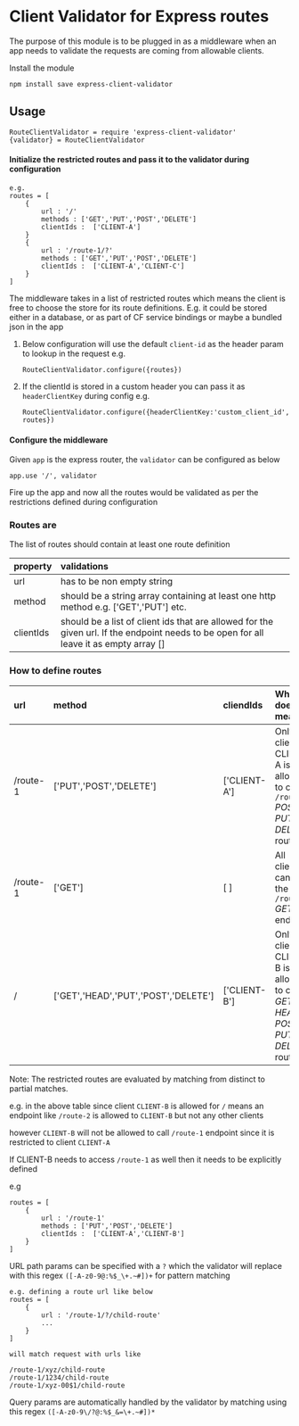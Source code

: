 # Client Validator for Express routes

The purpose of this module is to be plugged in as a middleware when an app needs to validate the requests are coming from allowable clients. 
 

Install the module

    npm install save express-client-validator

## Usage

    RouteClientValidator = require 'express-client-validator'
    {validator} = RouteClientValidator

#### Initialize the restricted routes and pass it to the validator during configuration
```
e.g.
routes = [
    {
        url : '/'
        methods : ['GET','PUT','POST','DELETE']
        clientIds :  ['CLIENT-A']            
    }
    {
        url : '/route-1/?'
        methods : ['GET','PUT','POST','DELETE']
        clientIds :  ['CLIENT-A','CLIENT-C']            
    }
]
```
The middleware takes in a list of restricted routes which means the client is free to choose the store for its route definitions. E.g. it could be stored either in a database, or as part of CF service bindings or maybe a bundled json in the app  
1. Below configuration will use the default `client-id` as the header param to lookup in the request e.g. 
    
    `RouteClientValidator.configure({routes})`

2. If the clientId is stored in a custom header you can pass it as `headerClientKey` during config e.g. 
    
    `RouteClientValidator.configure({headerClientKey:'custom_client_id', routes})`
    
#### Configure the middleware
Given `app` is the express router, the `validator` can be configured as below 

```
app.use '/', validator
```

Fire up the app and now all the routes would be validated as per the restrictions defined during configuration

### Routes are 
The list of routes should contain at least one route definition

| property | validations |
| :------- | :---------- |
| url | has to be non empty string |
| method | should be a string array containing at least one http method e.g. ['GET','PUT'] etc. |
| clientIds | should be a list of client ids that are allowed for the given url. If the endpoint needs to be open for all leave it as empty array [] | 


### How to define routes
| url | method | cliendIds | What does it mean | 
| :-- | :----- | :-------- | :---------------- |
| /route-1 | ['PUT','POST','DELETE'] | ['CLIENT-A'] | Only client CLIENT-A is allowed to call `/route-1` *POST, PUT, DELETE* routes |
| /route-1 | ['GET'] | [ ] | All clients can call the `/route-1` *GET* endpoint |
| / | ['GET','HEAD','PUT','POST','DELETE'] | ['CLIENT-B'] | Only client CLIENT-B is allowed to call `/` *GET, HEAD, POST, PUT, DELETE* routes |  

Note: The restricted routes are evaluated by matching from distinct to partial matches.

e.g. in the above table since client `CLIENT-B` is allowed for `/` means an endpoint like `/route-2` is allowed to `CLIENT-B`
but not any other clients

however `CLIENT-B` will not be allowed to call `/route-1` endpoint since it is restricted to client `CLIENT-A`

If CLIENT-B needs to access `/route-1` as well then it needs to be explicitly defined      

e.g
```
routes = [
    {
        url : '/route-1'
        methods : ['PUT','POST','DELETE']
        clientIds :  ['CLIENT-A','CLIENT-B']            
    }
]
```

URL path params can be specified with a `?` which the validator will replace with this regex `([-A-z0-9@:%$_\+.~#])+` for pattern matching
```
e.g. defining a route url like below 
routes = [
    {
        url : '/route-1/?/child-route'
        ...
    }
]

will match request with urls like

/route-1/xyz/child-route
/route-1/1234/child-route
/route-1/xyz-00$1/child-route

```

Query params are automatically handled by the validator by matching using this regex `([-A-z0-9\/?@:%$_&=\+.~#])*`



